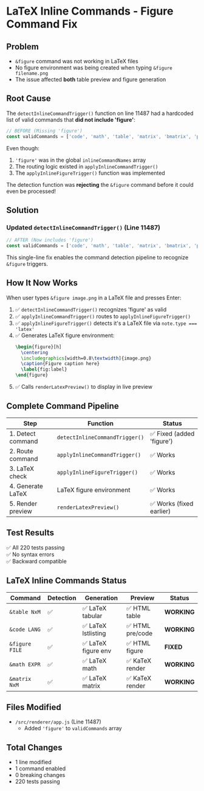 # LaTeX Inline Commands - Figure Command Fix

## Problem
- `&figure` command was not working in LaTeX files
- No figure environment was being created when typing `&figure filename.png`
- The issue affected **both** table preview and figure generation

## Root Cause
The `detectInlineCommandTrigger()` function on line 11487 had a hardcoded list of valid commands that **did not include 'figure'**:

```javascript
// BEFORE (Missing 'figure')
const validCommands = ['code', 'math', 'table', 'matrix', 'bmatrix', 'pmatrix', 'vmatrix', 'quote', 'checklist'];
```

Even though:
1. `'figure'` was in the global `inlineCommandNames` array
2. The routing logic existed in `applyInlineCommandTrigger()`
3. The `applyInlineFigureTrigger()` function was implemented

The detection function was **rejecting** the `&figure` command before it could even be processed!

## Solution

### Updated `detectInlineCommandTrigger()` (Line 11487)

```javascript
// AFTER (Now includes 'figure')
const validCommands = ['code', 'math', 'table', 'matrix', 'bmatrix', 'pmatrix', 'vmatrix', 'quote', 'checklist', 'figure'];
```

This single-line fix enables the command detection pipeline to recognize `&figure` triggers.

## How It Now Works

When user types `&figure image.png` in a LaTeX file and presses Enter:

1. ✅ `detectInlineCommandTrigger()` recognizes 'figure' as valid
2. ✅ `applyInlineCommandTrigger()` routes to `applyInlineFigureTrigger()`
3. ✅ `applyInlineFigureTrigger()` detects it's a LaTeX file via `note.type === 'latex'`
4. ✅ Generates LaTeX figure environment:
   ```latex
   \begin{figure}[h]
     \centering
     \includegraphics[width=0.8\textwidth]{image.png}
     \caption{Figure caption here}
     \label{fig:label}
   \end{figure}
   ```
5. ✅ Calls `renderLatexPreview()` to display in live preview

## Complete Command Pipeline

| Step | Function | Status |
|------|----------|--------|
| 1. Detect command | `detectInlineCommandTrigger()` | ✅ Fixed (added 'figure') |
| 2. Route command | `applyInlineCommandTrigger()` | ✅ Works |
| 3. LaTeX check | `applyInlineFigureTrigger()` | ✅ Works |
| 4. Generate LaTeX | LaTeX figure environment | ✅ Works |
| 5. Render preview | `renderLatexPreview()` | ✅ Works (fixed earlier) |

## Test Results

✅ All 220 tests passing  
✅ No syntax errors  
✅ Backward compatible  

## LaTeX Inline Commands Status

| Command | Detection | Generation | Preview | Status |
|---------|-----------|------------|---------|--------|
| `&table NxM` | ✅ | ✅ LaTeX tabular | ✅ HTML table | **WORKING** |
| `&code LANG` | ✅ | ✅ LaTeX lstlisting | ✅ HTML pre/code | **WORKING** |
| `&figure FILE` | ✅ | ✅ LaTeX figure env | ✅ HTML figure | **FIXED** |
| `&math EXPR` | ✅ | ✅ LaTeX math | ✅ KaTeX render | **WORKING** |
| `&matrix NxM` | ✅ | ✅ LaTeX matrix | ✅ KaTeX render | **WORKING** |

## Files Modified
- `/src/renderer/app.js` (Line 11487)
  - Added `'figure'` to `validCommands` array

## Total Changes
- 1 line modified
- 1 command enabled
- 0 breaking changes
- 220 tests passing
